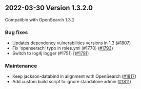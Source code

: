 ## 2022-03-30 Version 1.3.2.0

Compatible with OpenSearch 1.3.2

### Bug fixes

* Updates dependency vulnerabilities versions in 1.3 ([#1807](https://github.com/opensearch-project/security/pull/1807))
* Fix 'openserach' typo in roles.yml (#1770) ([#1793](https://github.com/opensearch-project/security/pull/1793))
* Switch to log4j logger (#1751) [([#1791](https://github.com/opensearch-project/security/pull/1791))

### Maintenance

* Keep jackson-databind in alignment with OpenSearch ([#1817](https://github.com/opensearch-project/security/pull/1817))
* Add custom build script to ignore standalone admin ([#1811](https://github.com/opensearch-project/security/pull/1811))

